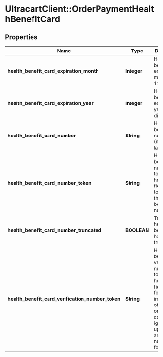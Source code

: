 # UltracartClient::OrderPaymentHealthBenefitCard

## Properties
Name | Type | Description | Notes
------------ | ------------- | ------------- | -------------
**health_benefit_card_expiration_month** | **Integer** | Health benefit card expiration month (1-12) | [optional] 
**health_benefit_card_expiration_year** | **Integer** | Health benefit card expiration year (Four digit year) | [optional] 
**health_benefit_card_number** | **String** | Health benefit card number (masked to last 4) | [optional] 
**health_benefit_card_number_token** | **String** | Health benefit card number token from hosted fields used to update the health benefit card number | [optional] 
**health_benefit_card_number_truncated** | **BOOLEAN** | True if the health benefit card has been truncated | [optional] 
**health_benefit_card_verification_number_token** | **String** | Health benefit card verification number token from hosted fields, only for import/insert of new orders, completely ignored for updates, and always null/empty for queries | [optional] 


